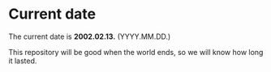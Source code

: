 # Current date

The current date is **2002.02.13.** (YYYY.MM.DD.)

This repository will be good when the world ends, so we will know how long it lasted.